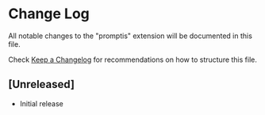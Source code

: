 # Change Log

All notable changes to the "promptis" extension will be documented in this file.

Check [Keep a Changelog](http://keepachangelog.com/) for recommendations on how to structure this file.

## [Unreleased]

- Initial release